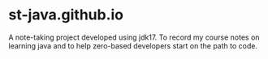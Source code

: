 # st-java.github.io
A note-taking project developed using jdk17. To record my course notes on learning java and to help zero-based developers start on the path to code.
